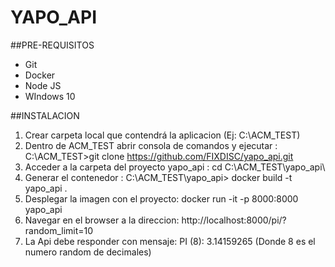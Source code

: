 # YAPO_API

##PRE-REQUISITOS
- Git
- Docker
- Node JS
- WIndows 10

##INSTALACION

1. Crear carpeta local que contendrá la aplicacion (Ej: C:\ACM_TEST)
2. Dentro de ACM_TEST abrir consola de comandos y ejecutar :  
	C:\ACM_TEST>git clone https://github.com/FIXDISC/yapo_api.git
3. Acceder a la carpeta del proyecto yapo_api :
	cd C:\ACM_TEST\yapo_api\
4. Generar el contenedor :
	C:\ACM_TEST\yapo_api> docker build -t yapo_api .
5. Desplegar la imagen con el proyecto:
	docker run -it -p 8000:8000 yapo_api
6. Navegar en el browser a la direccion:
	http://localhost:8000/pi/?random_limit=10
7. La Api debe responder con mensaje: 
	PI (8): 3.14159265  (Donde 8 es el numero random de decimales) 
